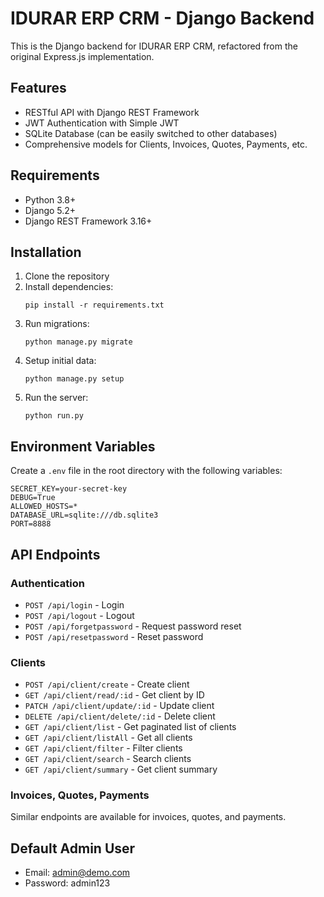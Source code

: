 # IDURAR ERP CRM - Django Backend

This is the Django backend for IDURAR ERP CRM, refactored from the original Express.js implementation.

## Features

- RESTful API with Django REST Framework
- JWT Authentication with Simple JWT
- SQLite Database (can be easily switched to other databases)
- Comprehensive models for Clients, Invoices, Quotes, Payments, etc.

## Requirements

- Python 3.8+
- Django 5.2+
- Django REST Framework 3.16+

## Installation

1. Clone the repository
2. Install dependencies:
   ```
   pip install -r requirements.txt
   ```
3. Run migrations:
   ```
   python manage.py migrate
   ```
4. Setup initial data:
   ```
   python manage.py setup
   ```
5. Run the server:
   ```
   python run.py
   ```

## Environment Variables

Create a `.env` file in the root directory with the following variables:

```
SECRET_KEY=your-secret-key
DEBUG=True
ALLOWED_HOSTS=*
DATABASE_URL=sqlite:///db.sqlite3
PORT=8888
```

## API Endpoints

### Authentication

- `POST /api/login` - Login
- `POST /api/logout` - Logout
- `POST /api/forgetpassword` - Request password reset
- `POST /api/resetpassword` - Reset password

### Clients

- `POST /api/client/create` - Create client
- `GET /api/client/read/:id` - Get client by ID
- `PATCH /api/client/update/:id` - Update client
- `DELETE /api/client/delete/:id` - Delete client
- `GET /api/client/list` - Get paginated list of clients
- `GET /api/client/listAll` - Get all clients
- `GET /api/client/filter` - Filter clients
- `GET /api/client/search` - Search clients
- `GET /api/client/summary` - Get client summary

### Invoices, Quotes, Payments

Similar endpoints are available for invoices, quotes, and payments.

## Default Admin User

- Email: admin@demo.com
- Password: admin123